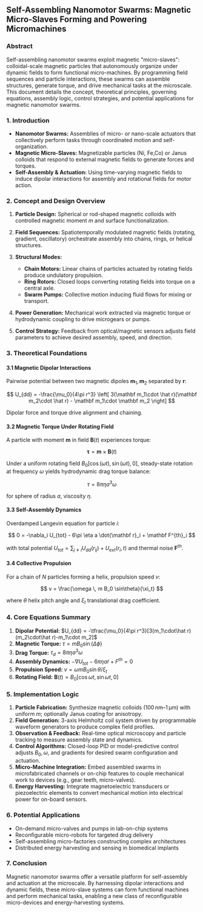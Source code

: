 ## Self-Assembling Nanomotor Swarms: Magnetic Micro-Slaves Forming and Powering Micromachines

### Abstract

Self-assembling nanomotor swarms exploit magnetic "micro-slaves": colloidal-scale magnetic particles that autonomously organize under dynamic fields to form functional micro-machines. By programming field sequences and particle interactions, these swarms can assemble structures, generate torque, and drive mechanical tasks at the microscale. This document details the concept, theoretical principles, governing equations, assembly logic, control strategies, and potential applications for magnetic nanomotor swarms.

### 1. Introduction

* **Nanomotor Swarms:** Assemblies of micro- or nano-scale actuators that collectively perform tasks through coordinated motion and self-organization.
* **Magnetic Micro-Slaves:** Magnetizable particles (Ni, Fe,Co) or Janus colloids that respond to external magnetic fields to generate forces and torques.
* **Self-Assembly & Actuation:** Using time-varying magnetic fields to induce dipolar interactions for assembly and rotational fields for motor action.

### 2. Concept and Design Overview

1. **Particle Design:** Spherical or rod-shaped magnetic colloids with controlled magnetic moment $m$ and surface functionalization.
2. **Field Sequences:** Spatiotemporally modulated magnetic fields (rotating, gradient, oscillatory) orchestrate assembly into chains, rings, or helical structures.
3. **Structural Modes:**

   * **Chain Motors:** Linear chains of particles actuated by rotating fields produce undulatory propulsion.
   * **Ring Rotors:** Closed loops converting rotating fields into torque on a central axle.
   * **Swarm Pumps:** Collective motion inducing fluid flows for mixing or transport.
4. **Power Generation:** Mechanical work extracted via magnetic torque or hydrodynamic coupling to drive microgears or pumps.
5. **Control Strategy:** Feedback from optical/magnetic sensors adjusts field parameters to achieve desired assembly, speed, and direction.

### 3. Theoretical Foundations

#### 3.1 Magnetic Dipolar Interactions

Pairwise potential between two magnetic dipoles $\mathbf m_1, \mathbf m_2$ separated by $\mathbf r$:

$$
U_{dd} = -\frac{\mu_0}{4\pi r^3} \left[ 3(\mathbf m_1\cdot \hat r)(\mathbf m_2\cdot \hat r) - \mathbf m_1\cdot \mathbf m_2 \right]
$$

Dipolar force and torque drive alignment and chaining.

#### 3.2 Magnetic Torque Under Rotating Field

A particle with moment $\mathbf m$ in field $\mathbf B(t)$ experiences torque:

$$
\boldsymbol{\tau} = \mathbf m \times \mathbf B(t)
$$

Under a uniform rotating field $B_0[\cos(\omega t),\sin(\omega t),0]$, steady-state rotation at frequency $\omega$ yields hydrodynamic drag torque balance:

$$
\tau = 8\pi \eta a^3 \omega
$$

for sphere of radius $a$, viscosity $\eta$.

#### 3.3 Self-Assembly Dynamics

Overdamped Langevin equation for particle $i$:

$$
0 = -\nabla_i U_{tot} - 6\pi \eta a \dot{\mathbf r}_i + \mathbf F^{th}_i
$$

with total potential $U_{tot} = \sum_{j\neq i} U_{dd}(r_{ij}) + U_{ext}(r_i,t)$ and thermal noise $\mathbf F^{th}$.

#### 3.4 Collective Propulsion

For a chain of $N$ particles forming a helix, propulsion speed $v$:

$$
v = \frac{\omega \, m B_0 \sin\theta}{\xi_t}
$$

where $\theta$ helix pitch angle and $\xi_t$ translational drag coefficient.

### 4. Core Equations Summary

1. **Dipolar Potential:** $U_{dd} = -\tfrac{\mu_0}{4\pi r^3}[3(m_1\cdot\hat r)(m_2\cdot\hat r)-m_1\cdot m_2]$
2. **Magnetic Torque:** $\tau = mB_0\sin(\Delta\phi)$
3. **Drag Torque:** $\tau_d = 8\pi\eta a^3 \omega$
4. **Assembly Dynamics:** $-\nabla U_{tot} - 6\pi\eta a\dot r + F^{th} = 0$
5. **Propulsion Speed:** $v = \omega m B_0 \sin\theta/\xi_t$
6. **Rotating Field:** $\mathbf B(t)=B_0[\cos\omega t,\sin\omega t,0]$

### 5. Implementation Logic

1. **Particle Fabrication:** Synthesize magnetic colloids (100 nm–1 µm) with uniform $m$; optionally Janus coating for anisotropy.
2. **Field Generation:** 3-axis Helmholtz coil system driven by programmable waveform generators to produce complex field profiles.
3. **Observation & Feedback:** Real-time optical microscopy and particle tracking to measure assembly state and dynamics.
4. **Control Algorithms:** Closed-loop PID or model-predictive control adjusts $B_0, \omega,$ and gradients for desired swarm configuration and actuation.
5. **Micro-Machine Integration:** Embed assembled swarms in microfabricated channels or on-chip features to couple mechanical work to devices (e.g., gear teeth, micro-valves).
6. **Energy Harvesting:** Integrate magnetoelectric transducers or piezoelectric elements to convert mechanical motion into electrical power for on-board sensors.

### 6. Potential Applications

* On-demand micro-valves and pumps in lab-on-chip systems
* Reconfigurable micro-robots for targeted drug delivery
* Self-assembling micro-factories constructing complex architectures
* Distributed energy harvesting and sensing in biomedical implants

### 7. Conclusion

Magnetic nanomotor swarms offer a versatile platform for self-assembly and actuation at the microscale. By harnessing dipolar interactions and dynamic fields, these micro-slave systems can form functional machines and perform mechanical tasks, enabling a new class of reconfigurable micro-devices and energy-harvesting systems.

